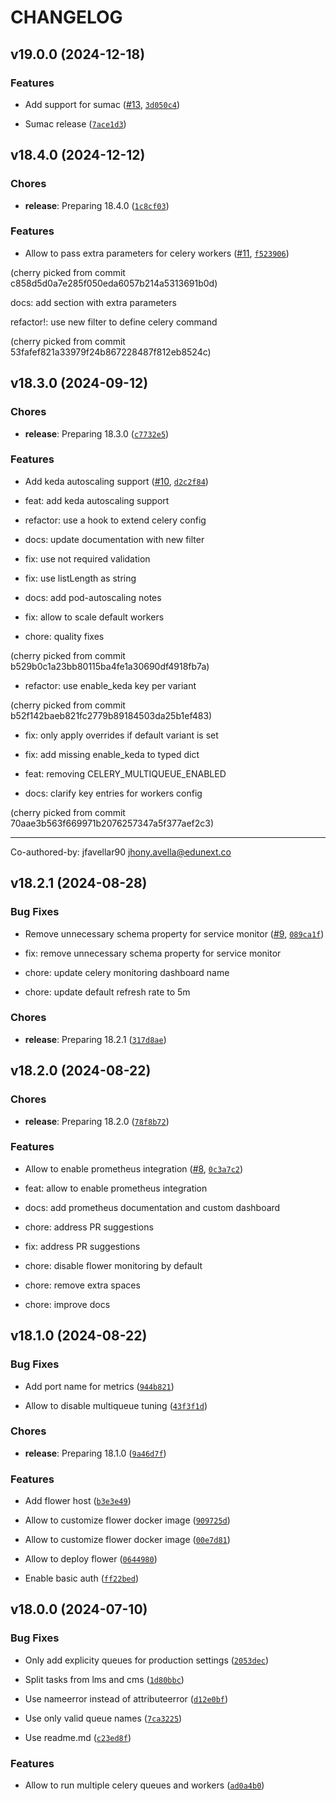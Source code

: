 # CHANGELOG


## v19.0.0 (2024-12-18)

### Features

- Add support for sumac ([#13](https://github.com/eduNEXT/tutor-contrib-celery/pull/13),
  [`3d050c4`](https://github.com/eduNEXT/tutor-contrib-celery/commit/3d050c47d206ec4056985216317130ac03bc791e))

- Sumac release
  ([`7ace1d3`](https://github.com/eduNEXT/tutor-contrib-celery/commit/7ace1d317766758c950297693cc7f3ef68bd6568))


## v18.4.0 (2024-12-12)

### Chores

- **release**: Preparing 18.4.0
  ([`1c8cf03`](https://github.com/eduNEXT/tutor-contrib-celery/commit/1c8cf036ff10bbc9659ddfa7969e2ef45c670be4))

### Features

- Allow to pass extra parameters for celery workers
  ([#11](https://github.com/eduNEXT/tutor-contrib-celery/pull/11),
  [`f523906`](https://github.com/eduNEXT/tutor-contrib-celery/commit/f523906d4887bf96b02de9ed28d848f2dd1b9077))

(cherry picked from commit c858d5d0a7e285f050eda6057b214a5313691b0d)

docs: add section with extra parameters

refactor!: use new filter to define celery command

(cherry picked from commit 53fafef821a33979f24b867228487f812eb8524c)


## v18.3.0 (2024-09-12)

### Chores

- **release**: Preparing 18.3.0
  ([`c7732e5`](https://github.com/eduNEXT/tutor-contrib-celery/commit/c7732e56037c26de79a7f838b7d8f3c301bac4a4))

### Features

- Add keda autoscaling support ([#10](https://github.com/eduNEXT/tutor-contrib-celery/pull/10),
  [`d2c2f84`](https://github.com/eduNEXT/tutor-contrib-celery/commit/d2c2f846e88e92774bffe7de113df903ed794872))

* feat: add keda autoscaling support

* refactor: use a hook to extend celery config

* docs: update documentation with new filter

* fix: use not required validation

* fix: use listLength as string

* docs: add pod-autoscaling notes

* fix: allow to scale default workers

* chore: quality fixes

(cherry picked from commit b529b0c1a23bb80115ba4fe1a30690df4918fb7a)

* refactor: use enable_keda key per variant

(cherry picked from commit b52f142baeb821fc2779b89184503da25b1ef483)

* fix: only apply overrides if default variant is set

* fix: add missing enable_keda to typed dict

* feat: removing CELERY_MULTIQUEUE_ENABLED

* docs: clarify key entries for workers config

(cherry picked from commit 70aae3b563f669971b2076257347a5f377aef2c3)

---------

Co-authored-by: jfavellar90 <jhony.avella@edunext.co>


## v18.2.1 (2024-08-28)

### Bug Fixes

- Remove unnecessary schema property for service monitor
  ([#9](https://github.com/eduNEXT/tutor-contrib-celery/pull/9),
  [`089ca1f`](https://github.com/eduNEXT/tutor-contrib-celery/commit/089ca1fcd429a4258738868656dbe756c0758817))

* fix: remove unnecessary schema property for service monitor

* chore: update celery monitoring dashboard name

* chore: update default refresh rate to 5m

### Chores

- **release**: Preparing 18.2.1
  ([`317d8ae`](https://github.com/eduNEXT/tutor-contrib-celery/commit/317d8aeb1350e9bb433e52681bd45c4ae06e8651))


## v18.2.0 (2024-08-22)

### Chores

- **release**: Preparing 18.2.0
  ([`78f8b72`](https://github.com/eduNEXT/tutor-contrib-celery/commit/78f8b72e451730af65e15d72df4152b11ce8fab8))

### Features

- Allow to enable prometheus integration
  ([#8](https://github.com/eduNEXT/tutor-contrib-celery/pull/8),
  [`0c3a7c2`](https://github.com/eduNEXT/tutor-contrib-celery/commit/0c3a7c2df2965e64dee9df4562b65697e1a53950))

* feat: allow to enable prometheus integration

* docs: add prometheus documentation and custom dashboard

* chore: address PR suggestions

* fix: address PR suggestions

* chore: disable flower monitoring by default

* chore: remove extra spaces

* chore: improve docs


## v18.1.0 (2024-08-22)

### Bug Fixes

- Add port name for metrics
  ([`944b821`](https://github.com/eduNEXT/tutor-contrib-celery/commit/944b8219f6b1978c34f4a6c9561f8a49300b7e34))

- Allow to disable multiqueue tuning
  ([`43f3f1d`](https://github.com/eduNEXT/tutor-contrib-celery/commit/43f3f1d5b2324b87ce1902fc4ba3fd66c0f20227))

### Chores

- **release**: Preparing 18.1.0
  ([`9a46d7f`](https://github.com/eduNEXT/tutor-contrib-celery/commit/9a46d7f9c30979566f33d54e12fa97a19770b49b))

### Features

- Add flower host
  ([`b3e3e49`](https://github.com/eduNEXT/tutor-contrib-celery/commit/b3e3e4952a6e32a06be6a8930f7af98d05994091))

- Allow to customize flower docker image
  ([`909725d`](https://github.com/eduNEXT/tutor-contrib-celery/commit/909725dd984fac59b1deaaafe234ea58bdd5fde1))

- Allow to customize flower docker image
  ([`00e7d81`](https://github.com/eduNEXT/tutor-contrib-celery/commit/00e7d8120944aa5b0bd502f5b8bfc6aca1cc16c4))

- Allow to deploy flower
  ([`0644980`](https://github.com/eduNEXT/tutor-contrib-celery/commit/0644980908d3fb130c8ff5ab1a30ada9372050bb))

- Enable basic auth
  ([`ff22bed`](https://github.com/eduNEXT/tutor-contrib-celery/commit/ff22bed93fc241acc615346630b56ab52f3bf142))


## v18.0.0 (2024-07-10)

### Bug Fixes

- Only add explicity queues for production settings
  ([`2053dec`](https://github.com/eduNEXT/tutor-contrib-celery/commit/2053decb55dc66aa33987fb3400451c497d81ec3))

- Split tasks from lms and cms
  ([`1d80bbc`](https://github.com/eduNEXT/tutor-contrib-celery/commit/1d80bbc404cb963f3a71c2c6df7abdba03a2f16d))

- Use nameerror instead of attributeerror
  ([`d12e0bf`](https://github.com/eduNEXT/tutor-contrib-celery/commit/d12e0bf1400e67d5c744f286d50ae7210ca8a356))

- Use only valid queue names
  ([`7ca3225`](https://github.com/eduNEXT/tutor-contrib-celery/commit/7ca32254e77c7438c6627c63555f73f0a8368603))

- Use readme.md
  ([`c23ed8f`](https://github.com/eduNEXT/tutor-contrib-celery/commit/c23ed8f803dc29208d5cd864c7f8e9246df23838))

### Features

- Allow to run multiple celery queues and workers
  ([`ad0a4b0`](https://github.com/eduNEXT/tutor-contrib-celery/commit/ad0a4b08ddbfdc7f466442b2eb61c048c52ad39b))
